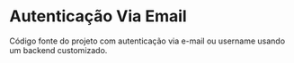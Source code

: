 # Autenticação Via Email

Código fonte do projeto com autenticação via e-mail ou username usando um backend customizado.